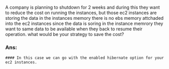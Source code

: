 A company is planning to shutdown for 2 weeks and during this they want to reduce the cost on running the instances, but those ec2 instances are storing the data in the instances memory there is no ebs memory attchaded into the ec2 instances since the data is soring in the instance memrory they want to same data to be available when they back to resume their operation.
what would be your strategy to save the cost?

### Ans: 
    #### In this case we can go with the enabled hibernate option for your ec2 instances. 
